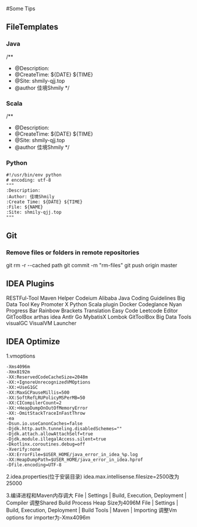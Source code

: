 #Some Tips

## FileTemplates
### Java
/**
 * @Description:
 * @CreateTime: ${DATE} ${TIME}
 * @Site: shmily-qjj.top
 * @author 佳境Shmily
 */


 
### Scala
/**
* @Description:
* @CreateTime: ${DATE} ${TIME}
* @Site: shmily-qjj.top
* @author 佳境Shmily
  */
 
### Python
```
#!/usr/bin/env python
# encoding: utf-8
"""
:Description:
:Author: 佳境Shmily
:Create Time: ${DATE} ${TIME}
:File: ${NAME}
:Site: shmily-qjj.top
"""
```

## Git
### Remove files or folders in remote repositories
git rm -r --cached path
git commit -m "rm-files"
git push origin master

## IDEA Plugins
RESTFul-Tool
Maven Helper
Codeium
Alibaba Java Coding Guidelines
Big Data Tool
Key Promoter X
Python
Scala plugin
Docker
Codeglance
Nyan Progress Bar
Rainbow Brackets
Translation
Easy Code
Leetcode Editor
GitToolBox
arthas idea
Antlr
Go
MybatisX
Lombok
GitToolBox
Big Data Tools
visualGC
VisualVM Launcher

## IDEA Optimize
1.vmoptions
```text
-Xms4096m
-Xmx8192m
-XX:ReservedCodeCacheSize=2048m
-XX:+IgnoreUnrecognizedVMOptions
-XX:+UseG1GC
-XX:MaxGCPauseMillis=500
-XX:SoftRefLRUPolicyMSPerMB=50
-XX:CICompilerCount=2
-XX:+HeapDumpOnOutOfMemoryError
-XX:-OmitStackTraceInFastThrow
-ea
-Dsun.io.useCanonCaches=false
-Djdk.http.auth.tunneling.disabledSchemes=""
-Djdk.attach.allowAttachSelf=true
-Djdk.module.illegalAccess.silent=true
-Dkotlinx.coroutines.debug=off
-Xverify:none
-XX:ErrorFile=$USER_HOME/java_error_in_idea_%p.log
-XX:HeapDumpPath=$USER_HOME/java_error_in_idea.hprof
-Dfile.encoding=UTF-8
```

2.idea.properties(位于安装目录)
idea.max.intellisense.filesize=2500改为25000

3.编译进程和Maven内存调大
File | Settings | Build, Execution, Deployment | Compiler 调整Shared Build Process Heap Size为4096M
File | Settings | Build, Execution, Deployment | Build Tools | Maven | Importing 调整Vm options for importer为-Xmx4096m 
